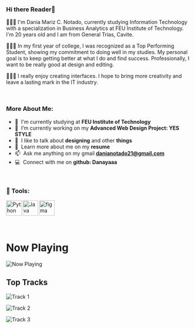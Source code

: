 ### Hi there Reader👋

🧚🏼‍♀️ I'm Dania Mariz C. Notado, currently studying Information Technology with a specialization in 
Business Analytics at FEU Institute of Technology. I'm 20 years old and I am from General Trias, Cavite.

🧚🏼‍♀️ In my first year of college, I was recognized as a Top Performing Student, showing my commitment to doing well in my studies. My personal goal is to keep getting better at what I do and find success. Professionally, I want to be really good at design and editing.

🧚🏼‍♀️ I really enjoy creating interfaces. I hope to bring more creativity and leave a lasting mark in the IT industry.

</br>

### More About Me:

- :office: &nbsp;I'm currently studying at **FEU Institute of Technology**
- :seedling: &nbsp;I’m currently working on my **Advanced Web Design Project: YES STYLE**
- :speech_balloon: &nbsp;I like to talk about **designing** and other **things**
- :book: &nbsp;Learn more about me on my **resume**
- :mailbox: &nbsp;Ask me anything on my gmail **danianotado21@gmail.com**
- :computer: &nbsp;Connect with me on **github: Danayaaa**

</br>

### 🔨 Tools:
<a href="https://www.python.org" target="_blank"><img align="left" alt="Python" height ="42px" src="https://raw.githubusercontent.com/rahul-jha98/github_readme_icons/main/language_and_tools/square/python/python.svg"></a>
<a href="https://www.java.com" target="_blank"><img align="left" alt="Java" height ="42px" src="https://raw.githubusercontent.com/rahul-jha98/github_readme_icons/main/language_and_tools/square/java/java.svg"></a>
<a href="https://www.figma.com/" target="_blank"> <img src="https://raw.githubusercontent.com/rahul-jha98/github_readme_icons/main/language_and_tools/square/figma/figma.svg" alt="figma" height='42px'/> </a>

</br>

# Now Playing

![Now Playing](https://status.nmoo.dev/now-playing)

## Top Tracks

![Track 1](https://status.nmoo.dev/top-tracks?i=1)
  

![Track 2](https://status.nmoo.dev/top-tracks?i=2)
  

![Track 3](https://status.nmoo.dev/top-tracks?i=3)


